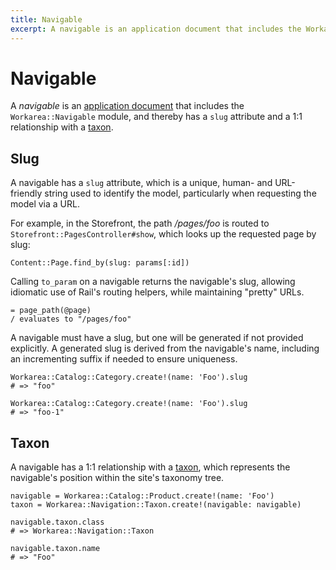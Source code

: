```yaml
---
title: Navigable
excerpt: A navigable is an application document that includes the Workarea::Navigable module, and thereby has a slug attribute and a 1:1 relationship with a taxon.
---
```


# Navigable

A <dfn>navigable</dfn> is an [application document](application-document.html) that includes the `Workarea::Navigable` module, and thereby has a `slug` attribute and a 1:1 relationship with a [taxon](navigation.html#taxon).

## Slug

A navigable has a `slug` attribute, which is a unique, human- and URL-friendly string used to identify the model, particularly when requesting the model via a URL.

For example, in the Storefront, the path _/pages/foo_ is routed to `Storefront::PagesController#show`, which looks up the requested page by slug:

```
Content::Page.find_by(slug: params[:id])
```

Calling `to_param` on a navigable returns the navigable's slug, allowing idiomatic use of Rail's routing helpers, while maintaining "pretty" URLs.

```
= page_path(@page)
/ evaluates to "/pages/foo"
```

A navigable must have a slug, but one will be generated if not provided explicitly. A generated slug is derived from the navigable's name, including an incrementing suffix if needed to ensure uniqueness.

```
Workarea::Catalog::Category.create!(name: 'Foo').slug
# => "foo"

Workarea::Catalog::Category.create!(name: 'Foo').slug
# => "foo-1"
```

## Taxon

A navigable has a 1:1 relationship with a [taxon](navigation.html#taxon), which represents the navigable's position within the site's taxonomy tree.

```
navigable = Workarea::Catalog::Product.create!(name: 'Foo')
taxon = Workarea::Navigation::Taxon.create!(navigable: navigable)

navigable.taxon.class
# => Workarea::Navigation::Taxon

navigable.taxon.name
# => "Foo"
```

